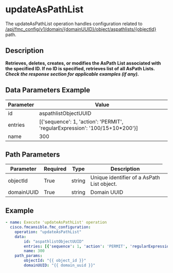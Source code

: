 # updateAsPathList

The updateAsPathList operation handles configuration related to [/api/fmc_config/v1/domain/{domainUUID}/object/aspathlists/{objectId}](/paths//api/fmc_config/v1/domain/{domain_uuid}/object/aspathlists/{object_id}.md) path.&nbsp;
## Description
**Retrieves, deletes, creates, or modifies the AsPath List associated with the specified ID. If no ID is specified, retrieves list of all AsPath Lists. _Check the response section for applicable examples (if any)._**

## Data Parameters Example
| Parameter | Value |
| --------- | -------- |
| id | aspathlistObjectUUID |
| entries | [{'sequence': 1, 'action': 'PERMIT', 'regularExpression': '100/15+10*200'}] |
| name | 300 |

## Path Parameters
| Parameter | Required | Type | Description |
| --------- | -------- | ---- | ----------- |
| objectId | True | string <td colspan=3> Unique identifier of a AsPath List object. |
| domainUUID | True | string <td colspan=3> Domain UUID |

## Example
```yaml
- name: Execute 'updateAsPathList' operation
  cisco.fmcansible.fmc_configuration:
    operation: "updateAsPathList"
    data:
        id: "aspathlistObjectUUID"
        entries: [{'sequence': 1, 'action': 'PERMIT', 'regularExpression': '100/15+10*200'}]
        name: 300
    path_params:
        objectId: "{{ object_id }}"
        domainUUID: "{{ domain_uuid }}"

```